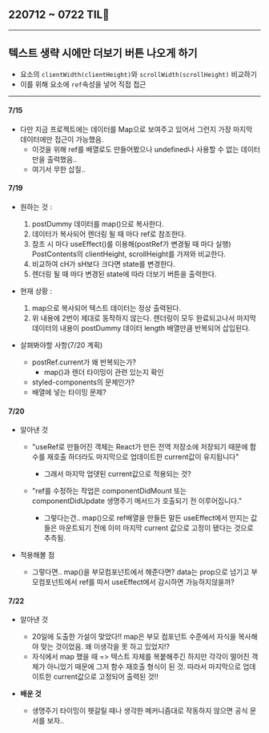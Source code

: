 ## 220712 ~ 0722 TIL💭

---
## 텍스트 생략 시에만 더보기 버튼 나오게 하기
- 요소의 `clientWidth(clientHeight)`와 `scrollWidth(scrollHeight)` 비교하기
- 이를 위해 요소에 `ref`속성을 넣어 직접 접근

--- 

#### 7/15 
- 다만 지금 프로젝트에는 데이터를 Map으로 보여주고 있어서 그런지 가장 마지막 데이터에만 접근이 가능했음.
	- 이것을 위해 ref를 배열로도 만들어봤으나 undefined나 사용할 수 없는 데이터만을 출력했음..
	- 여기서 무한 삽질..

#### 7/19
- 원하는 것 : 
	1. postDummy 데이터를 map()으로 복사한다.
	2. 데이터가 복사되어 렌더링 될 때 마다 ref로 참조한다.
	3. 참조 시 마다 useEffect()를 이용해(postRef가 변경될 때 마다 실행) PostContents의 clientHeight, scrollHeight를 가져와 비교한다.
	4. 비교하여 cH가 sH보다 크다면 state를 변경한다.
	5. 렌더링 될 때 마다 변경된 state에 따라 더보기 버튼을 출력한다.

- 현재 상황 : 
	1. map으로 복사되어 텍스트 데이터는 정상 출력된다.
	2. 위 내용에 2번이 제대로 동작하지 않는다. 렌더링이 모두 완료되고나서 마지막 데이터의 내용이 postDummy 데이터 length 배열만큼 반복되어 삽입된다.

- 살펴봐야할 사항(7/20 계획)
	- postRef.current가 왜 반복되는가?
      - map()과 렌더 타이밍이 관련 있는지 확인
   - styled-components의 문제인가?
   - 배열에 넣는 타이밍 문제?

#### 7/20
- 알아낸 것
	- "useRef로 만들어진 객체는 React가 만든 전역 저장소에 저장되기 때문에 함수를 재호출 하더라도 마지막으로 업데이트한 current값이 유지됩니다"
		- 그래서 마지막 업뎃된 current값으로 적용되는 것?

	- "ref를 수정하는 작업은 componentDidMount 또는 componentDidUpdate 생명주기 메서드가 호출되기 전 이루어집니다."
		- 그렇다는건.. map()으로 ref배열을 만들든 말든 useEffect에서 만지는 값들은 마운트되기 전에 이미 마지막 current 값으로 고정이 됐다는 것으로 추측됨.


- 적용해볼 점
	- 그렇다면.. map()을 부모컴포넌트에서 해준다면? data는 prop으로 넘기고 부모컴포넌트에서 ref를 따서 useEffect에서 감시하면 가능하지않을까?


#### 7/22
- 알아낸 것
	- 20일에 도출한 가설이 맞았다!! map은 부모 컴포넌트 수준에서 자식을 복사해야 맞는 것이었음. 왜 이생각을 못 하고 있었지!?
	- 자식에서 map 했을 때 => 텍스트 자체를 복붙해주긴 하지만 각각이 떨어진 객체가 아니었기 때문에 그저 함수 재호출 형식이 된 것. 따라서 마지막으로 업데이트한 current값으로 고정되어 출력된 것!!

- **배운 것**
	- 생명주기 타이밍이 헷갈릴 때나 생각한 메커니즘대로 작동하지 않으면 공식 문서를 보자..